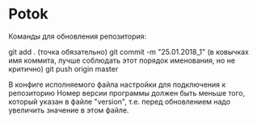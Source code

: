 # Potok

Команды для обновления репозитория:

git add .	(точка обязательно)
git commit -m "25.01.2018_1" (в ковычках имя коммита, лучше соблюдать этот порядок именования, но не критично)
git push origin master

В конфиге исполняемого файла настройки для подключения к репозиторию
Номер версии программы должен быть меньше того, который указан в файле "version", т.е. перед обновлением надо увеличить значение в этом файле.